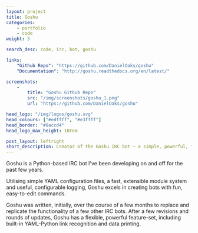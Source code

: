 ```yaml
---
layout: project
title: Goshu
categories:
    - portfolio
    - code
weight: 3

search_desc: code, irc, bot, goshu

links:
    "Github Repo": "https://github.com/DanielOaks/goshu"
    "Documentation": "http://goshu.readthedocs.org/en/latest/"

screenshots:
    -
        title: "Goshu Github Repo"
        src: "/img/screenshots/goshu_1.png"
        url: "https://github.com/DanielOaks/goshu"

head_logo: "/img/logos/goshu.svg"
head_colours: ["#edffff", "#e3ffff"]
head_border: "#8accd4"
head_logo_max_height: 10rem

post_layout: leftright
short_description: Creator of the Goshu IRC bot – a simple, powerful, flexible bot written in Python
---
```

Goshu is a Python-based IRC bot I've been developing on and off for the past few years.

Utilising simple YAML configuration files, a fast, extensible module system and useful, configurable logging, Goshu excels in creating bots with fun, easy-to-edit commands.

Goshu was written, initially, over the course of a few months to replace and replicate the functionality of a few other IRC bots. After a few revisions and rounds of updates, Goshu has a flexible, powerful feature-set, including built-in YAML-Python link recognition and data printing.
